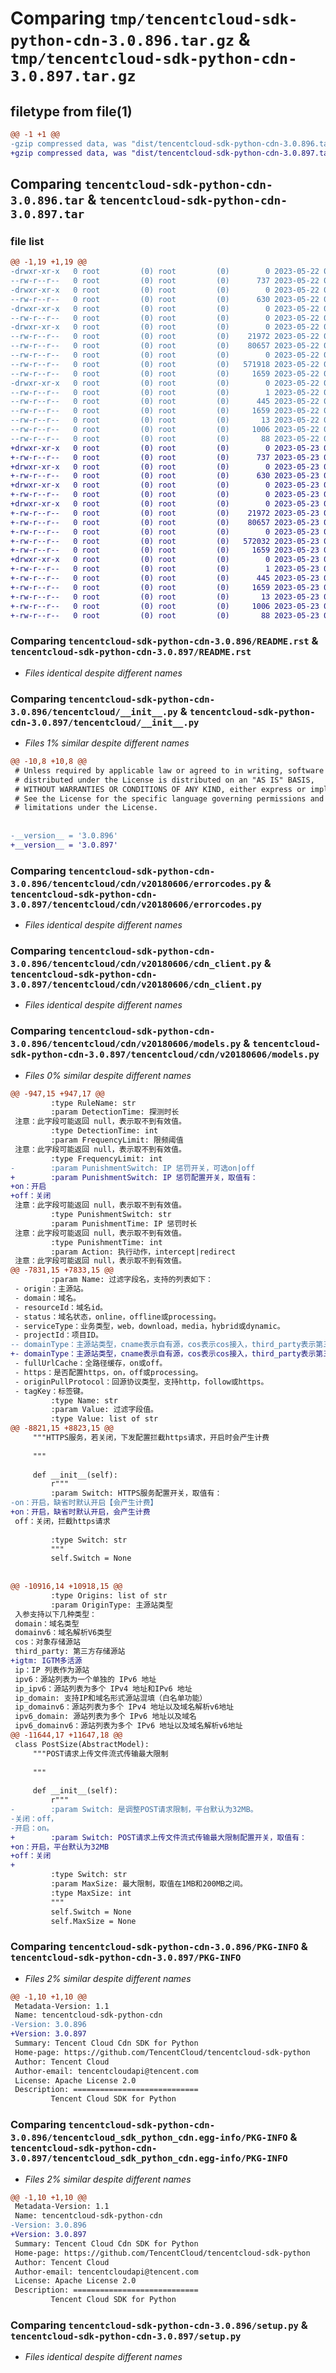 # Comparing `tmp/tencentcloud-sdk-python-cdn-3.0.896.tar.gz` & `tmp/tencentcloud-sdk-python-cdn-3.0.897.tar.gz`

## filetype from file(1)

```diff
@@ -1 +1 @@
-gzip compressed data, was "dist/tencentcloud-sdk-python-cdn-3.0.896.tar", last modified: Mon May 22 00:17:22 2023, max compression
+gzip compressed data, was "dist/tencentcloud-sdk-python-cdn-3.0.897.tar", last modified: Tue May 23 02:16:34 2023, max compression
```

## Comparing `tencentcloud-sdk-python-cdn-3.0.896.tar` & `tencentcloud-sdk-python-cdn-3.0.897.tar`

### file list

```diff
@@ -1,19 +1,19 @@
-drwxr-xr-x   0 root         (0) root         (0)        0 2023-05-22 00:17:22.000000 tencentcloud-sdk-python-cdn-3.0.896/
--rw-r--r--   0 root         (0) root         (0)      737 2023-05-22 00:17:22.000000 tencentcloud-sdk-python-cdn-3.0.896/README.rst
-drwxr-xr-x   0 root         (0) root         (0)        0 2023-05-22 00:17:22.000000 tencentcloud-sdk-python-cdn-3.0.896/tencentcloud/
--rw-r--r--   0 root         (0) root         (0)      630 2023-05-22 00:17:22.000000 tencentcloud-sdk-python-cdn-3.0.896/tencentcloud/__init__.py
-drwxr-xr-x   0 root         (0) root         (0)        0 2023-05-22 00:17:22.000000 tencentcloud-sdk-python-cdn-3.0.896/tencentcloud/cdn/
--rw-r--r--   0 root         (0) root         (0)        0 2023-05-22 00:17:22.000000 tencentcloud-sdk-python-cdn-3.0.896/tencentcloud/cdn/__init__.py
-drwxr-xr-x   0 root         (0) root         (0)        0 2023-05-22 00:17:22.000000 tencentcloud-sdk-python-cdn-3.0.896/tencentcloud/cdn/v20180606/
--rw-r--r--   0 root         (0) root         (0)    21972 2023-05-22 00:17:22.000000 tencentcloud-sdk-python-cdn-3.0.896/tencentcloud/cdn/v20180606/errorcodes.py
--rw-r--r--   0 root         (0) root         (0)    80657 2023-05-22 00:17:22.000000 tencentcloud-sdk-python-cdn-3.0.896/tencentcloud/cdn/v20180606/cdn_client.py
--rw-r--r--   0 root         (0) root         (0)        0 2023-05-22 00:17:22.000000 tencentcloud-sdk-python-cdn-3.0.896/tencentcloud/cdn/v20180606/__init__.py
--rw-r--r--   0 root         (0) root         (0)   571918 2023-05-22 00:17:22.000000 tencentcloud-sdk-python-cdn-3.0.896/tencentcloud/cdn/v20180606/models.py
--rw-r--r--   0 root         (0) root         (0)     1659 2023-05-22 00:17:22.000000 tencentcloud-sdk-python-cdn-3.0.896/PKG-INFO
-drwxr-xr-x   0 root         (0) root         (0)        0 2023-05-22 00:17:22.000000 tencentcloud-sdk-python-cdn-3.0.896/tencentcloud_sdk_python_cdn.egg-info/
--rw-r--r--   0 root         (0) root         (0)        1 2023-05-22 00:17:22.000000 tencentcloud-sdk-python-cdn-3.0.896/tencentcloud_sdk_python_cdn.egg-info/dependency_links.txt
--rw-r--r--   0 root         (0) root         (0)      445 2023-05-22 00:17:22.000000 tencentcloud-sdk-python-cdn-3.0.896/tencentcloud_sdk_python_cdn.egg-info/SOURCES.txt
--rw-r--r--   0 root         (0) root         (0)     1659 2023-05-22 00:17:22.000000 tencentcloud-sdk-python-cdn-3.0.896/tencentcloud_sdk_python_cdn.egg-info/PKG-INFO
--rw-r--r--   0 root         (0) root         (0)       13 2023-05-22 00:17:22.000000 tencentcloud-sdk-python-cdn-3.0.896/tencentcloud_sdk_python_cdn.egg-info/top_level.txt
--rw-r--r--   0 root         (0) root         (0)     1006 2023-05-22 00:17:22.000000 tencentcloud-sdk-python-cdn-3.0.896/setup.py
--rw-r--r--   0 root         (0) root         (0)       88 2023-05-22 00:17:22.000000 tencentcloud-sdk-python-cdn-3.0.896/setup.cfg
+drwxr-xr-x   0 root         (0) root         (0)        0 2023-05-23 02:16:34.000000 tencentcloud-sdk-python-cdn-3.0.897/
+-rw-r--r--   0 root         (0) root         (0)      737 2023-05-23 02:16:34.000000 tencentcloud-sdk-python-cdn-3.0.897/README.rst
+drwxr-xr-x   0 root         (0) root         (0)        0 2023-05-23 02:16:34.000000 tencentcloud-sdk-python-cdn-3.0.897/tencentcloud/
+-rw-r--r--   0 root         (0) root         (0)      630 2023-05-23 02:16:34.000000 tencentcloud-sdk-python-cdn-3.0.897/tencentcloud/__init__.py
+drwxr-xr-x   0 root         (0) root         (0)        0 2023-05-23 02:16:34.000000 tencentcloud-sdk-python-cdn-3.0.897/tencentcloud/cdn/
+-rw-r--r--   0 root         (0) root         (0)        0 2023-05-23 02:16:34.000000 tencentcloud-sdk-python-cdn-3.0.897/tencentcloud/cdn/__init__.py
+drwxr-xr-x   0 root         (0) root         (0)        0 2023-05-23 02:16:34.000000 tencentcloud-sdk-python-cdn-3.0.897/tencentcloud/cdn/v20180606/
+-rw-r--r--   0 root         (0) root         (0)    21972 2023-05-23 02:16:34.000000 tencentcloud-sdk-python-cdn-3.0.897/tencentcloud/cdn/v20180606/errorcodes.py
+-rw-r--r--   0 root         (0) root         (0)    80657 2023-05-23 02:16:34.000000 tencentcloud-sdk-python-cdn-3.0.897/tencentcloud/cdn/v20180606/cdn_client.py
+-rw-r--r--   0 root         (0) root         (0)        0 2023-05-23 02:16:34.000000 tencentcloud-sdk-python-cdn-3.0.897/tencentcloud/cdn/v20180606/__init__.py
+-rw-r--r--   0 root         (0) root         (0)   572032 2023-05-23 02:16:34.000000 tencentcloud-sdk-python-cdn-3.0.897/tencentcloud/cdn/v20180606/models.py
+-rw-r--r--   0 root         (0) root         (0)     1659 2023-05-23 02:16:34.000000 tencentcloud-sdk-python-cdn-3.0.897/PKG-INFO
+drwxr-xr-x   0 root         (0) root         (0)        0 2023-05-23 02:16:34.000000 tencentcloud-sdk-python-cdn-3.0.897/tencentcloud_sdk_python_cdn.egg-info/
+-rw-r--r--   0 root         (0) root         (0)        1 2023-05-23 02:16:34.000000 tencentcloud-sdk-python-cdn-3.0.897/tencentcloud_sdk_python_cdn.egg-info/dependency_links.txt
+-rw-r--r--   0 root         (0) root         (0)      445 2023-05-23 02:16:34.000000 tencentcloud-sdk-python-cdn-3.0.897/tencentcloud_sdk_python_cdn.egg-info/SOURCES.txt
+-rw-r--r--   0 root         (0) root         (0)     1659 2023-05-23 02:16:34.000000 tencentcloud-sdk-python-cdn-3.0.897/tencentcloud_sdk_python_cdn.egg-info/PKG-INFO
+-rw-r--r--   0 root         (0) root         (0)       13 2023-05-23 02:16:34.000000 tencentcloud-sdk-python-cdn-3.0.897/tencentcloud_sdk_python_cdn.egg-info/top_level.txt
+-rw-r--r--   0 root         (0) root         (0)     1006 2023-05-23 02:16:34.000000 tencentcloud-sdk-python-cdn-3.0.897/setup.py
+-rw-r--r--   0 root         (0) root         (0)       88 2023-05-23 02:16:34.000000 tencentcloud-sdk-python-cdn-3.0.897/setup.cfg
```

### Comparing `tencentcloud-sdk-python-cdn-3.0.896/README.rst` & `tencentcloud-sdk-python-cdn-3.0.897/README.rst`

 * *Files identical despite different names*

### Comparing `tencentcloud-sdk-python-cdn-3.0.896/tencentcloud/__init__.py` & `tencentcloud-sdk-python-cdn-3.0.897/tencentcloud/__init__.py`

 * *Files 1% similar despite different names*

```diff
@@ -10,8 +10,8 @@
 # Unless required by applicable law or agreed to in writing, software
 # distributed under the License is distributed on an "AS IS" BASIS,
 # WITHOUT WARRANTIES OR CONDITIONS OF ANY KIND, either express or implied.
 # See the License for the specific language governing permissions and
 # limitations under the License.
 
 
-__version__ = '3.0.896'
+__version__ = '3.0.897'
```

### Comparing `tencentcloud-sdk-python-cdn-3.0.896/tencentcloud/cdn/v20180606/errorcodes.py` & `tencentcloud-sdk-python-cdn-3.0.897/tencentcloud/cdn/v20180606/errorcodes.py`

 * *Files identical despite different names*

### Comparing `tencentcloud-sdk-python-cdn-3.0.896/tencentcloud/cdn/v20180606/cdn_client.py` & `tencentcloud-sdk-python-cdn-3.0.897/tencentcloud/cdn/v20180606/cdn_client.py`

 * *Files identical despite different names*

### Comparing `tencentcloud-sdk-python-cdn-3.0.896/tencentcloud/cdn/v20180606/models.py` & `tencentcloud-sdk-python-cdn-3.0.897/tencentcloud/cdn/v20180606/models.py`

 * *Files 0% similar despite different names*

```diff
@@ -947,15 +947,17 @@
         :type RuleName: str
         :param DetectionTime: 探测时长
 注意：此字段可能返回 null，表示取不到有效值。
         :type DetectionTime: int
         :param FrequencyLimit: 限频阈值
 注意：此字段可能返回 null，表示取不到有效值。
         :type FrequencyLimit: int
-        :param PunishmentSwitch: IP 惩罚开关，可选on|off
+        :param PunishmentSwitch: IP 惩罚配置开关，取值有：
+on：开启
+off：关闭
 注意：此字段可能返回 null，表示取不到有效值。
         :type PunishmentSwitch: str
         :param PunishmentTime: IP 惩罚时长
 注意：此字段可能返回 null，表示取不到有效值。
         :type PunishmentTime: int
         :param Action: 执行动作，intercept|redirect
 注意：此字段可能返回 null，表示取不到有效值。
@@ -7831,15 +7833,15 @@
         :param Name: 过滤字段名，支持的列表如下：
 - origin：主源站。
 - domain：域名。
 - resourceId：域名id。
 - status：域名状态，online，offline或processing。
 - serviceType：业务类型，web，download，media，hybrid或dynamic。
 - projectId：项目ID。
-- domainType：主源站类型，cname表示自有源，cos表示cos接入，third_party表示第三方对象存储。
+- domainType：主源站类型，cname表示自有源，cos表示cos接入，third_party表示第三方对象存储，igtm表示IGTM多活源。
 - fullUrlCache：全路径缓存，on或off。
 - https：是否配置https，on，off或processing。
 - originPullProtocol：回源协议类型，支持http，follow或https。
 - tagKey：标签键。
         :type Name: str
         :param Value: 过滤字段值。
         :type Value: list of str
@@ -8821,15 +8823,15 @@
     """HTTPS服务，若关闭，下发配置拦截https请求，开启时会产生计费
 
     """
 
     def __init__(self):
         r"""
         :param Switch: HTTPS服务配置开关，取值有：
-on：开启，缺省时默认开启【会产生计费】
+on：开启，缺省时默认开启，会产生计费
 off：关闭，拦截https请求
 
         :type Switch: str
         """
         self.Switch = None
 
 
@@ -10916,14 +10918,15 @@
         :type Origins: list of str
         :param OriginType: 主源站类型
 入参支持以下几种类型：
 domain：域名类型
 domainv6：域名解析V6类型
 cos：对象存储源站
 third_party: 第三方存储源站
+igtm: IGTM多活源
 ip：IP 列表作为源站
 ipv6：源站列表为一个单独的 IPv6 地址
 ip_ipv6：源站列表为多个 IPv4 地址和IPv6 地址
 ip_domain: 支持IP和域名形式源站混填（白名单功能）
 ip_domainv6：源站列表为多个 IPv4 地址以及域名解析v6地址
 ipv6_domain: 源站列表为多个 IPv6 地址以及域名
 ipv6_domainv6：源站列表为多个 IPv6 地址以及域名解析v6地址
@@ -11644,17 +11647,18 @@
 class PostSize(AbstractModel):
     """POST请求上传文件流式传输最大限制
 
     """
 
     def __init__(self):
         r"""
-        :param Switch: 是调整POST请求限制，平台默认为32MB。
-关闭：off，
-开启：on。
+        :param Switch: POST请求上传文件流式传输最大限制配置开关，取值有：
+on：开启，平台默认为32MB
+off：关闭
+
         :type Switch: str
         :param MaxSize: 最大限制，取值在1MB和200MB之间。
         :type MaxSize: int
         """
         self.Switch = None
         self.MaxSize = None
```

### Comparing `tencentcloud-sdk-python-cdn-3.0.896/PKG-INFO` & `tencentcloud-sdk-python-cdn-3.0.897/PKG-INFO`

 * *Files 2% similar despite different names*

```diff
@@ -1,10 +1,10 @@
 Metadata-Version: 1.1
 Name: tencentcloud-sdk-python-cdn
-Version: 3.0.896
+Version: 3.0.897
 Summary: Tencent Cloud Cdn SDK for Python
 Home-page: https://github.com/TencentCloud/tencentcloud-sdk-python
 Author: Tencent Cloud
 Author-email: tencentcloudapi@tencent.com
 License: Apache License 2.0
 Description: ============================
         Tencent Cloud SDK for Python
```

### Comparing `tencentcloud-sdk-python-cdn-3.0.896/tencentcloud_sdk_python_cdn.egg-info/PKG-INFO` & `tencentcloud-sdk-python-cdn-3.0.897/tencentcloud_sdk_python_cdn.egg-info/PKG-INFO`

 * *Files 2% similar despite different names*

```diff
@@ -1,10 +1,10 @@
 Metadata-Version: 1.1
 Name: tencentcloud-sdk-python-cdn
-Version: 3.0.896
+Version: 3.0.897
 Summary: Tencent Cloud Cdn SDK for Python
 Home-page: https://github.com/TencentCloud/tencentcloud-sdk-python
 Author: Tencent Cloud
 Author-email: tencentcloudapi@tencent.com
 License: Apache License 2.0
 Description: ============================
         Tencent Cloud SDK for Python
```

### Comparing `tencentcloud-sdk-python-cdn-3.0.896/setup.py` & `tencentcloud-sdk-python-cdn-3.0.897/setup.py`

 * *Files identical despite different names*

